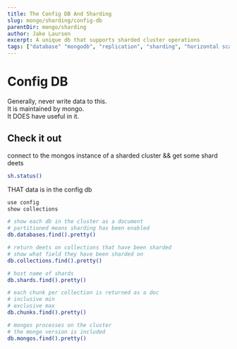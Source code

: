 ```yaml
---
title: The Config DB And Sharding
slug: mongo/sharding/config-db
parentDir: mongo/sharding
author: Jake Laursen
excerpt: A unique db that supports sharded cluster operations
tags: ["database" "mongodb", "replication", "sharding", "horizontal scaling"]
---
```


# Config DB

Generally, never write data to this.  
It is maintained by mongo.  
It DOES have useful in it.

## Check it out

connect to the mongos instance of a sharded cluster && get some shard deets

```bash
sh.status()
```

THAT data is in the config db

```bash
use config
show collections

# show each db in the cluster as a document
# partitioned means sharding has been enabled
db.databases.find().pretty()

# return deets on collections that have been sharded
# show what field they have been sharded on
db.collections.find().pretty()

# host name of shards
db.shards.find().pretty()

# each chunk per collection is returned as a doc
# inclusive min
# exclusive max
db.chunks.find().pretty()

# mongos processes on the cluster
# the mongo version is included
db.mongos.find().pretty()

```
